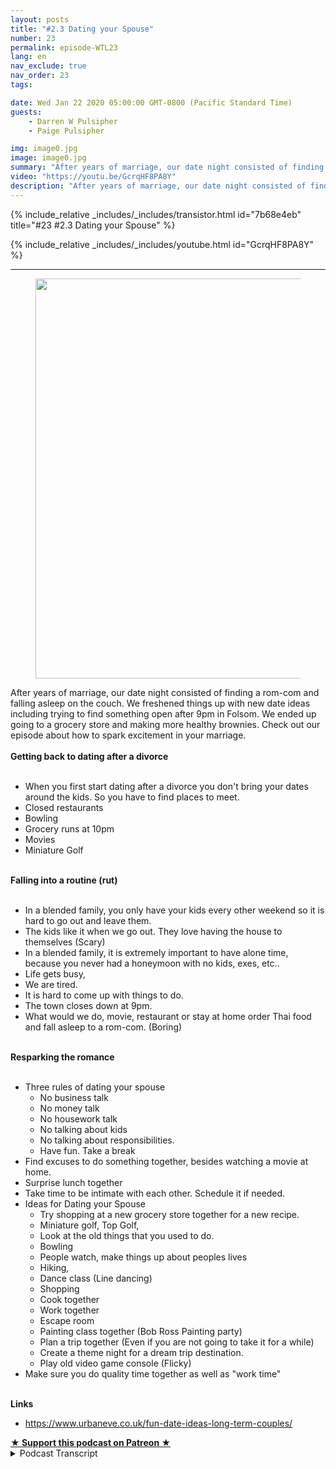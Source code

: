 ```yaml
---
layout: posts
title: "#2.3 Dating your Spouse"
number: 23
permalink: episode-WTL23
lang: en
nav_exclude: true
nav_order: 23
tags:

date: Wed Jan 22 2020 05:00:00 GMT-0800 (Pacific Standard Time)
guests:
    - Darren W Pulsipher
    - Paige Pulsipher

img: image0.jpg
image: image0.jpg
summary: "After years of marriage, our date night consisted of finding a rom-com and falling asleep on the couch. We freshened things up with new date ideas including trying to find something open after 9pm in Folsom. We ended up going to a grocery store and making more healthy brownies. Check out our episode about how to spark excitement in your marriage."
video: "https://youtu.be/GcrqHF8PA8Y"
description: "After years of marriage, our date night consisted of finding a rom-com and falling asleep on the couch. We freshened things up with new date ideas including trying to find something open after 9pm in Folsom. We ended up going to a grocery store and making more healthy brownies. Check out our episode about how to spark excitement in your marriage."
---
```


<div>
{% include_relative _includes/_includes/transistor.html id="7b68e4eb" title="#23 #2.3 Dating your Spouse" %}

{% include_relative _includes/_includes/youtube.html id="GcrqHF8PA8Y" %}
</div>

---

<html><head></head><body><div><figure data-trix-attachment="{&quot;contentType&quot;:&quot;image&quot;,&quot;height&quot;:640,&quot;url&quot;:&quot;https://lh3.googleusercontent.com/-3ZFKk8kYrPs/XiXrimwCEWI/AAAAAAAB4M0/eV4c5iKFchY29n9mc61iqP81xJTERfe3ACK8BGAsYHg/s640/2020-01-20.jpg&quot;,&quot;width&quot;:480}" data-trix-content-type="image" class="attachment attachment--preview"><img src="./image0.jpg" width="480" height="640"><figcaption class="attachment__caption"></figcaption></figure></div><div>After years of marriage, our date night consisted of finding a rom-com and falling asleep on the couch. We freshened things up with new date ideas including trying to find something open after 9pm in Folsom. We ended up going to a grocery store and making more healthy brownies. Check out our episode about how to spark excitement in your marriage.</div><div><strong><br>Getting back to dating after a divorce<br></strong><br></div><ul><li>When you first start dating after a divorce you don't bring your dates around the kids. So you have to find places to meet.</li><li>Closed restaurants</li><li>Bowling</li><li>Grocery runs at 10pm&nbsp;</li><li>Movies</li><li>Miniature Golf</li></ul><div><strong><br>Falling into a routine (rut)<br></strong><br></div><ul><li>In a blended family, you only have your kids every other weekend so it is hard to go out and leave them.</li><li>The kids like it when we go out. They love having the house to themselves (Scary)</li><li>In a blended family, it is extremely important to have alone time, because you never had a honeymoon with no kids, exes, etc..</li><li>Life gets busy,</li><li>We are tired.</li><li>It is hard to come up with things to do.</li><li>The town closes down at 9pm.&nbsp;</li><li>What would we do, movie, restaurant or stay at home order Thai food and fall asleep to a rom-com. (Boring)</li></ul><div><strong><br>Resparking the romance<br></strong><br></div><ul><li>Three rules of dating your spouse<ul><li>No business talk</li><li>No money talk&nbsp;</li><li>No housework talk</li><li>No talking about kids</li><li>No talking about responsibilities.</li><li>Have fun. Take a break</li></ul></li><li>Find excuses to do something together, besides watching a movie at home.</li><li>Surprise lunch together</li><li>Take time to be intimate with each other. Schedule it if needed.</li><li>Ideas for Dating your Spouse<ul><li>Try shopping at a new grocery store together for a new recipe.&nbsp;</li><li>Miniature golf, Top Golf,</li><li>Look at the old things that you used to do.</li><li>Bowling</li><li>People watch, make things up about peoples lives</li><li>Hiking,&nbsp;</li><li>Dance class (Line dancing)</li><li>Shopping&nbsp;</li><li>Cook together</li><li>Work together</li><li>Escape room</li><li>Painting class together (Bob Ross Painting party)</li><li>Plan a trip together (Even if you are not going to take it for a while)</li><li>Create a theme night for a dream trip destination.</li><li>Play old video game console (Flicky)</li></ul></li><li>Make sure you do quality time together as well as "work time"</li></ul><div><strong><br>Links</strong></div><ul><li><a href="https://www.google.com/url?q=https://www.urbaneve.co.uk/fun-date-ideas-long-term-couples/&amp;sa=D&amp;source=hangouts&amp;ust=1579501416393000&amp;usg=AFQjCNGo5AJsj_lNPPcwnj57dunu2pMntQ">https://www.urbaneve.co.uk/fun-date-ideas-long-term-couples/</a></li></ul>
<strong>
  <a href="https://www.patreon.com/wheresthelemonade" target="_donate" rel="payment" title="★ Support this podcast on Patreon ★">★ Support this podcast on Patreon ★</a>
</strong></body></html>

<details>
<summary> Podcast Transcript </summary>

<p></p>

</details>
